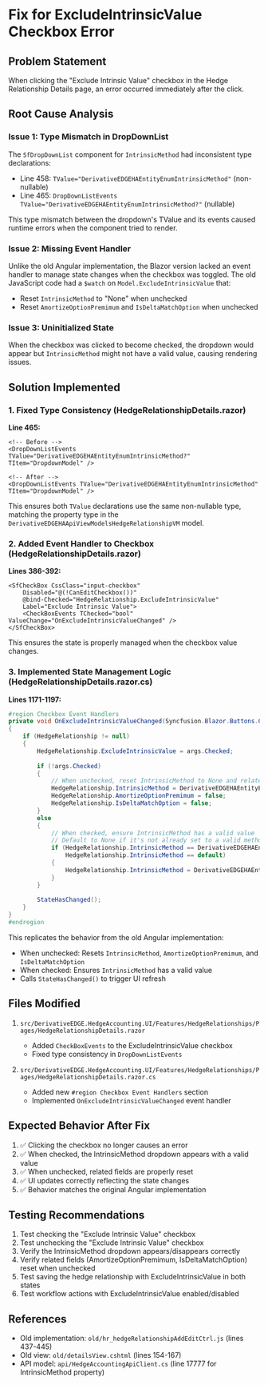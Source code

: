 # Fix for ExcludeIntrinsicValue Checkbox Error

## Problem Statement
When clicking the "Exclude Intrinsic Value" checkbox in the Hedge Relationship Details page, an error occurred immediately after the click.

## Root Cause Analysis

### Issue 1: Type Mismatch in DropDownList
The `SfDropDownList` component for `IntrinsicMethod` had inconsistent type declarations:
- Line 458: `TValue="DerivativeEDGEHAEntityEnumIntrinsicMethod"` (non-nullable)
- Line 465: `DropDownListEvents TValue="DerivativeEDGEHAEntityEnumIntrinsicMethod?"` (nullable)

This type mismatch between the dropdown's TValue and its events caused runtime errors when the component tried to render.

### Issue 2: Missing Event Handler
Unlike the old Angular implementation, the Blazor version lacked an event handler to manage state changes when the checkbox was toggled. The old JavaScript code had a `$watch` on `Model.ExcludeIntrinsicValue` that:
- Reset `IntrinsicMethod` to "None" when unchecked
- Reset `AmortizeOptionPremimum` and `IsDeltaMatchOption` when unchecked

### Issue 3: Uninitialized State
When the checkbox was clicked to become checked, the dropdown would appear but `IntrinsicMethod` might not have a valid value, causing rendering issues.

## Solution Implemented

### 1. Fixed Type Consistency (HedgeRelationshipDetails.razor)
**Line 465:**
```razor
<!-- Before -->
<DropDownListEvents TValue="DerivativeEDGEHAEntityEnumIntrinsicMethod?" TItem="DropdownModel" />

<!-- After -->
<DropDownListEvents TValue="DerivativeEDGEHAEntityEnumIntrinsicMethod" TItem="DropdownModel" />
```

This ensures both `TValue` declarations use the same non-nullable type, matching the property type in the `DerivativeEDGEHAApiViewModelsHedgeRelationshipVM` model.

### 2. Added Event Handler to Checkbox (HedgeRelationshipDetails.razor)
**Lines 386-392:**
```razor
<SfCheckBox CssClass="input-checkbox"
    Disabled="@(!CanEditCheckbox())"
    @bind-Checked="HedgeRelationship.ExcludeIntrinsicValue"
    Label="Exclude Intrinsic Value">
    <CheckBoxEvents TChecked="bool" ValueChange="OnExcludeIntrinsicValueChanged" />
</SfCheckBox>
```

This ensures the state is properly managed when the checkbox value changes.

### 3. Implemented State Management Logic (HedgeRelationshipDetails.razor.cs)
**Lines 1171-1197:**
```csharp
#region Checkbox Event Handlers
private void OnExcludeIntrinsicValueChanged(Syncfusion.Blazor.Buttons.ChangeEventArgs<bool> args)
{
    if (HedgeRelationship != null)
    {
        HedgeRelationship.ExcludeIntrinsicValue = args.Checked;
        
        if (!args.Checked)
        {
            // When unchecked, reset IntrinsicMethod to None and related options
            HedgeRelationship.IntrinsicMethod = DerivativeEDGEHAEntityEnumIntrinsicMethod.None;
            HedgeRelationship.AmortizeOptionPremimum = false;
            HedgeRelationship.IsDeltaMatchOption = false;
        }
        else
        {
            // When checked, ensure IntrinsicMethod has a valid value
            // Default to None if it's not already set to a valid method
            if (HedgeRelationship.IntrinsicMethod == DerivativeEDGEHAEntityEnumIntrinsicMethod.None || 
                HedgeRelationship.IntrinsicMethod == default)
            {
                HedgeRelationship.IntrinsicMethod = DerivativeEDGEHAEntityEnumIntrinsicMethod.None;
            }
        }
        
        StateHasChanged();
    }
}
#endregion
```

This replicates the behavior from the old Angular implementation:
- When unchecked: Resets `IntrinsicMethod`, `AmortizeOptionPremimum`, and `IsDeltaMatchOption`
- When checked: Ensures `IntrinsicMethod` has a valid value
- Calls `StateHasChanged()` to trigger UI refresh

## Files Modified
1. `src/DerivativeEDGE.HedgeAccounting.UI/Features/HedgeRelationships/Pages/HedgeRelationshipDetails.razor`
   - Added `CheckBoxEvents` to the ExcludeIntrinsicValue checkbox
   - Fixed type consistency in `DropDownListEvents`

2. `src/DerivativeEDGE.HedgeAccounting.UI/Features/HedgeRelationships/Pages/HedgeRelationshipDetails.razor.cs`
   - Added new `#region Checkbox Event Handlers` section
   - Implemented `OnExcludeIntrinsicValueChanged` event handler

## Expected Behavior After Fix
1. ✅ Clicking the checkbox no longer causes an error
2. ✅ When checked, the IntrinsicMethod dropdown appears with a valid value
3. ✅ When unchecked, related fields are properly reset
4. ✅ UI updates correctly reflecting the state changes
5. ✅ Behavior matches the original Angular implementation

## Testing Recommendations
1. Test checking the "Exclude Intrinsic Value" checkbox
2. Test unchecking the "Exclude Intrinsic Value" checkbox
3. Verify the IntrinsicMethod dropdown appears/disappears correctly
4. Verify related fields (AmortizeOptionPremimum, IsDeltaMatchOption) reset when unchecked
5. Test saving the hedge relationship with ExcludeIntrinsicValue in both states
6. Test workflow actions with ExcludeIntrinsicValue enabled/disabled

## References
- Old implementation: `old/hr_hedgeRelationshipAddEditCtrl.js` (lines 437-445)
- Old view: `old/detailsView.cshtml` (lines 154-167)
- API model: `api/HedgeAccountingApiClient.cs` (line 17777 for IntrinsicMethod property)
